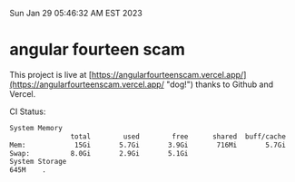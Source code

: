 Sun Jan 29 05:46:32 AM EST 2023

# angular fourteen scam


This project is live at [https://angularfourteenscam.vercel.app/](https://angularfourteenscam.vercel.app/ "dog!") thanks to Github and Vercel.

CI Status: 

```bash
System Memory
               total        used        free      shared  buff/cache   available
Mem:            15Gi       5.7Gi       3.9Gi       716Mi       5.7Gi       8.6Gi
Swap:          8.0Gi       2.9Gi       5.1Gi
System Storage
645M	.
```
```bash
